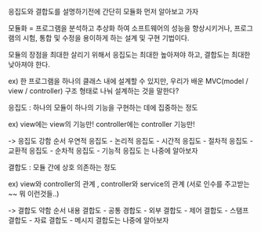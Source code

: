 
응집도와 결합도를 설명하기전에 간단히 모듈화 먼저 알아보고 가자

모듈화 = 프로그램을 분석하고 추상화 하여 소프트웨어의 성능을 향상시키거나,
프로그램의 시험, 통합 및 수정을 용이하게 하는 설계 및 구현 기법이다.

모듈의 장점을 최대한 살리기 위해서 응집도는 최대한 높아져야 하고, 결합도는 최대한 낮아져야 한다. 

ex) 한 프로그램을 하나의 클래스 내에 설계할 수 있지만, 우리가 배운 MVC(model / view / controller)
구조 형태로 나눠 설계하는 것을 말한다?

응집도 : 하나의 모듈이 하나의 기능을 구현하는 데에 집중하는 정도

ex) view에는 view의 기능만! controller에는 controller 기능만!

-> 응집도 강함 순서
우연적 응집도 - 논리적 응집도 - 시간적 응집도 - 절차적 응집도 - 교환적 응집도 - 순차적 응집도 - 기능적 응집도
는 나중에 알아보자

결합도 : 모듈 간에 상호 의존하는 정도

ex) view와 controller의 관계 , controller와 service의 관계 (서로 인수를 주고받는 ~~ 뭐 이런것들..)

-> 결합도 약함 순서
내용 결합도 - 공통 경합도 - 외부 결합도 - 제어 결합도 - 스탬프 결합도 - 자료 결합도 - 메시지 결합도는
나중에 알아보자